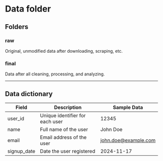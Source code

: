 # Data folder

## Folders

### raw

Original, unmodified data after downloading, scraping, etc.

### final

Data after all cleaning, processing, and analyzing.

---

## Data dictionary

| Field       | Description                     | Sample Data          |
| ----------- | ------------------------------- | -------------------- |
| user_id     | Unique identifier for each user | 12345                |
| name        | Full name of the user           | John Doe             |
| email       | Email address of the user       | john.doe@example.com |
| signup_date | Date the user registered        | 2024-11-17           |

